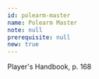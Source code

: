 ```yaml
---
id: polearm-master
name: Polearm Master
note: null
prerequisite: null
new: true
---
```

Player's Handbook, p. 168